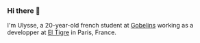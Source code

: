### Hi there 👋

I'm Ulysse, a 20-year-old french student at [Gobelins](https://www.gobelins.fr/) working as a developper at [El Tigre](https://el-tigre.net/) in Paris, France.
